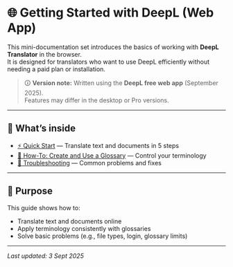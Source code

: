 # 🌐 Getting Started with DeepL (Web App)

This mini-documentation set introduces the basics of working with **DeepL Translator** in the browser.  
It is designed for translators who want to use DeepL efficiently without needing a paid plan or installation.

> 🛈 **Version note:** Written using the **DeepL free web app** (September 2025).  
> Features may differ in the desktop or Pro versions.

---

## 📂 What’s inside
- [⚡ Quick Start](quick-start.md) — Translate text and documents in 5 steps  
- [📘 How-To: Create and Use a Glossary](how-to-use-glossaries.md) — Control your terminology  
- [🔧 Troubleshooting](troubleshooting.md) — Common problems and fixes 

---

## 🎯 Purpose
This guide shows how to:
- Translate text and documents online  
- Apply terminology consistently with glossaries  
- Solve basic problems (e.g., file types, login, glossary limits)

---

*Last updated: 3 Sept 2025*
